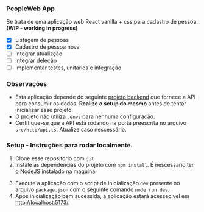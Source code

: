 ### PeopleWeb App

Se trata de uma aplicação web React vanilla + css para cadastro de pessoa. **(WIP - working in progress)**

- [x] Listagem de pessoas
- [x] Cadastro de pessoa nova
- [ ] Integrar atualizção
- [ ] Integrar deleção
- [ ] Implementar testes, unitarios e integração

### Observações

- Esta aplicação depende do seguinte [projeto backend](https://github.com/lucasdasial/PeopleWeb.Api) que fornece a API para consumir os dados. **Realize o setup do mesmo** antes de tentar inicializar esse projeto.
- O projeto não utiliza `.envs` para nenhuma configuração.
- Certifique-se que a API esta rodando na porta preescrita no arquivo `src/http/api.ts`. Atualize caso nescessário.

### Setup - Instruções para rodar localmente.

1. Clone esse repositorio com `git`
2. Instale as dependencias do projeto com `npm install`. É nescessario ter o [NodeJS](https://nodejs.org/en/download/) instalado na maquina.

3) Execute a aplicação com o script de inicialização `dev` presente no arquivo `package.json` com o seguinte comando `node run dev`.
4) Após inicialização bem sucessida, a aplicação estará acessecivel em [http://localhost:5173/](http://localhost:5173/).
